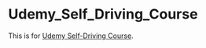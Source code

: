 # Udemy_Self_Driving_Course

This is for [Udemy Self-Driving Course](https://ibm-learning.udemy.com/course/applied-deep-learningtm-the-complete-self-driving-car-course/
).
